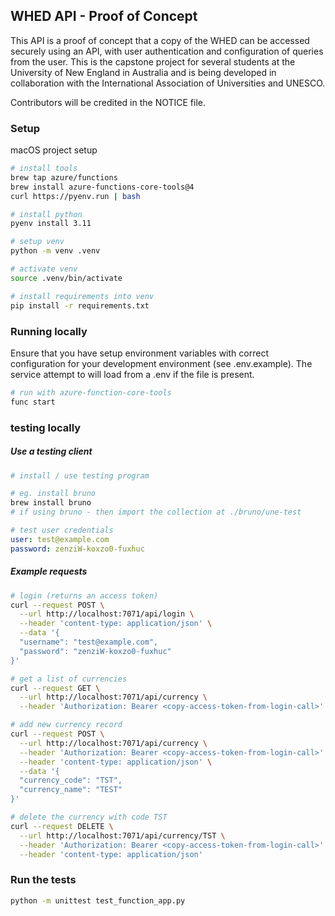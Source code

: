 ## WHED API - Proof of Concept

This API is a proof of concept that a copy of the WHED can be accessed securely using an API, with user authentication and configuration of queries from the user. This is the capstone project for several students at the University of New England in Australia and is being developed in collaboration with the International Association of Universities and UNESCO.

Contributors will be credited in the NOTICE file.

### Setup

macOS project setup

```bash
# install tools
brew tap azure/functions
brew install azure-functions-core-tools@4
curl https://pyenv.run | bash

# install python
pyenv install 3.11

# setup venv
python -m venv .venv

# activate venv
source .venv/bin/activate

# install requirements into venv
pip install -r requirements.txt
```

### Running locally

Ensure that you have setup environment variables with correct configuration
for your development environment (see .env.example). The service attempt to
will load from a .env if the file is present.

```bash
# run with azure-function-core-tools
func start
```

### testing locally

##### Use a testing client

```bash
# install / use testing program

# eg. install bruno
brew install bruno
# if using bruno - then import the collection at ./bruno/une-test
```

```yaml
# test user credentials
user: test@example.com
password: zenziW-koxzo0-fuxhuc
```

##### Example requests

```bash
# login (returns an access token)
curl --request POST \
  --url http://localhost:7071/api/login \
  --header 'content-type: application/json' \
  --data '{
  "username": "test@example.com",
  "password": "zenziW-koxzo0-fuxhuc"
}'
```

```bash
# get a list of currencies
curl --request GET \
  --url http://localhost:7071/api/currency \
  --header 'Authorization: Bearer <copy-access-token-from-login-call>'
```

```bash
# add new currency record
curl --request POST \
  --url http://localhost:7071/api/currency \
  --header 'Authorization: Bearer <copy-access-token-from-login-call>' \
  --header 'content-type: application/json' \
  --data '{
  "currency_code": "TST",
  "currency_name": "TEST"
}'
```

```bash
# delete the currency with code TST
curl --request DELETE \
  --url http://localhost:7071/api/currency/TST \
  --header 'Authorization: Bearer <copy-access-token-from-login-call>' \
  --header 'content-type: application/json'
```

### Run the tests

```bash
python -m unittest test_function_app.py
```
